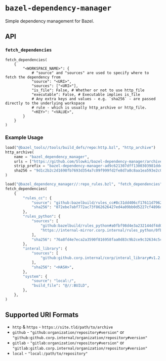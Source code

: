 # `bazel-dependency-manager`

Simple dependency management for Bazel.

## API

### `fetch_dependencies`
```
fetch_dependencies(
    {
        "<WORKSPACE_NAME>": {
            # "source" and "sources" are used to specify where to fetch the dependency from
            "source": "<URI>",
            "sources": ["<URI>"],
            "is_file": False, # Whether or not to use http_file
            "executable": False, # Executable implies is_file
            # Any extra keys and values - e.g. `sha256` - are passed directly to the underlying workspace
            # rule - which is usually http_archive or http_file.
            "<KEY>": "<VALUE>",
        }
    }
)
```

### Example Usage
```python
load("@bazel_tools//tools/build_defs/repo:http.bzl", "http_archive")
http_archive(
    name = "bazel_dependency_manager",
    urls = ["https://github.com/Slowki/bazel-dependency-manager/archive/ad9c621307dff1300303981dde0425795bd301e9.tar.gz"],
    strip_prefix = "bazel-dependency-manager-ad9c621307dff1300303981dde0425795bd301e9",
    sha256 = "9d1c2b2c2d1698fb7693d354a7c09f999fd2fe8d7a8c8aa1ea593e2c0902c054",
)

load("@bazel_dependency_manager//:repo_rules.bzl", "fetch_dependencies")
fetch_dependencies(
    {
        "rules_cc": {
            "source": "github:bazelbuild/rules_cc#8c31dd406cf17611d7962bee4680cbc4360219ed",
            "sha256": "072ebe7abf772ac73f862626427ed4a09bb0d5227cf4896d98bc41afdebd387b",
        },
        "rules_python": {
            "sources": [
                "github:bazelbuild/rules_python#a0fbf98d4e3a232144df4d0d80b577c7a693b570",
                "https://internal-mirror.corp.internal/rules_python/0fbf98d4e3a232144df4d0d80b577c7a693b570.tar.gz"
            ],
            "sha256": "76a8fd4e7eca2a3590f816958faa0d83c9b2ce9c32634c5c375bcccf161d3bb5",
        },
        "interal_library": {
            "sources": [
                "github:github.corp.internal/corp/interal_library#v1.2.3",
            ],
            "sha256": "<HASH>",
        },
        "system": {
            "source": "local:/",
            "build_file": "@//:BUILD",
        },
    },
)
```

## Supported URI Formats
* `http` & `https` - `https://site.tld/path/to/archive`
* `github` - `"github:organization/repository#version"` or `"github:github.corp.internal/organization/repository#version"`
* `gitlab` - `"gitlab:organization/repository#version"` or `"gitlab:gitlab.corp.internal/organization/repository#version"`
* `local` - `"local:/path/to/repository"`
